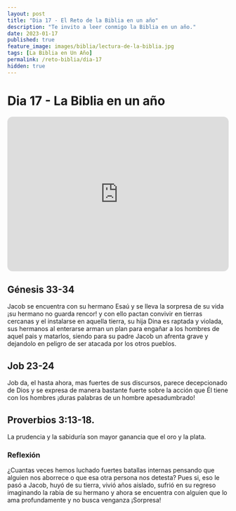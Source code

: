 ```yaml
---
layout: post
title: "Dia 17 - El Reto de la Biblia en un año"
description: "Te invito a leer conmigo la Biblia en un año."
date: 2023-01-17
published: true
feature_image: images/biblia/lectura-de-la-biblia.jpg
tags: [La Biblia en Un Año]
permalink: /reto-biblia/dia-17
hidden: true
---
```


# Dia 17 - La Biblia en un año
<iframe style="border-radius:12px" src="https://open.spotify.com/embed/episode/1ZE80No4haYAP3mLH6yxcR?utm_source=generator" width="100%" height="352" frameBorder="0" allowfullscreen="" allow="autoplay; clipboard-write; encrypted-media; fullscreen; picture-in-picture" loading="lazy"></iframe>

## Génesis 33-34
 Jacob se encuentra con su hermano Esaú y se lleva la sorpresa de su vida ¡su hermano no guarda rencor! y con ello pactan convivir en tierras cercanas y el instalarse en aquella tierra, su hija Dina es raptada y violada, sus hermanos al enterarse arman un plan para engañar a los hombres de aquel pais y matarlos, siendo para su padre Jacob un afrenta grave y dejandolo en peligro de ser atacada por los otros pueblos.

## Job 23-24 
Job da, el hasta ahora, mas fuertes de sus discursos, parece decepcionado de Dios y se expresa de manera bastante fuerte sobre la acción que Él tiene con los hombres ¡duras palabras de un hombre apesadumbrado!

## Proverbios 3:13-18.  
La prudencia y la sabiduría son mayor ganancia que el oro y la plata.

### Reflexión 
¿Cuantas veces hemos luchado fuertes batallas internas pensando que alguien nos aborrece o que esa otra persona nos detesta? Pues si, eso le pasó a Jacob, huyó de su tierra, vivió años aislado, sufrió en su regreso imaginando la rabia de su hermano y ahora se encuentra con alguien que lo ama profundamente y no busca venganza ¡Sorpresa!